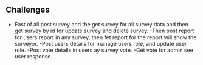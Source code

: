 ## Challenges

- Fast of all post survey and the get survey for all survey data and then get survey by id for update survey and delete survey.
-Then post report for users report in any survey, then fet report for the report will show the surveyor.
-Post users details for manage users role, and update user role.
-Post vote details in users ay survey vote.
-Get vote for admin see user response. 
